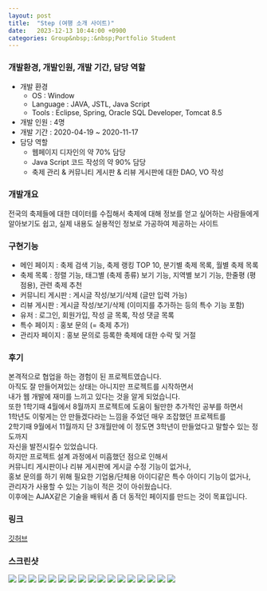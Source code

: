 ```yaml
---
layout: post
title:  "Step (여행 소개 사이트)"
date:   2023-12-13 10:44:00 +0900
categories: Group&nbsp;:&nbsp;Portfolio Student
---
```


### 개발환경, 개발인원, 개발 기간, 담당 역할

- 개발 환경
    - OS : Window
    - Language : JAVA, JSTL, Java Script
    - Tools : Eclipse, Spring, Oracle SQL Developer, Tomcat 8.5
- 개발 인원 : 4명
- 개발 기간 : 2020-04-19 ~ 2020-11-17
- 담당 역할
    - 웹페이지 디자인의 약 70% 담당
    - Java Script 코드 작성의 약 90% 담당
    - 축제 관리 & 커뮤니티 게시판 & 리뷰 게시판에 대한 DAO, VO 작성

### 개발개요

전국의 축제들에 대한 데이터를 수집해서 축제에 대해 정보를 얻고 싶어하는 사람들에게  
알아보기도 쉽고, 실제 내용도 실용적인 정보로 가공하여 제공하는 사이트

### 구현기능

- 메인 페이지 : 축제 검색 기능, 축제 랭킹 TOP 10, 분기별 축제 목록, 월별 축제 목록
- 축제 목록 : 정렬 기능, 태그별 (축제 종류) 보기 기능, 지역별 보기 기능, 한줄평 (평점용), 관련 축제 추천
- 커뮤니티 게시판 : 게시글 작성/보기/삭제 (글만 입력 가능)
- 리뷰 게시판 : 게시글 작성/보기/삭제 (이미지를 추가하는 등의 특수 기능 포함)
- 유저 : 로그인, 회원가입, 작성 글 목록, 작성 댓글 목록
- 특수 페이지 : 홍보 문의 (= 축제 추가)
- 관리자 페이지 : 홍보 문의로 등록한 축제에 대한 수락 및 거절

### 후기

본격적으로 협업을 하는 경험이 된 프로젝트였습니다.  
아직도 잘 만들어져있는 상태는 아니지만 프로젝트를 시작하면서  
내가 웹 개발에 재미를 느끼고 있다는 것을 알게 되었습니다.  
또한 1학기때 4월에서 8월까지 프로젝트에 도움이 될만한 추가적인 공부를 하면서  
1학년도 이렇게는 안 만들겠다라는 느낌을 주었던 매우 조잡했던 프로젝트를  
2학기때 9월에서 11월까지 단 3개월만에 이 정도면 3학년이 만들었다고 말할수 있는 정도까지  
자신을 발전시킬수 있었습니다.  
하지만 프로젝트 설계 과정에서 미흡했던 점으로 인해서  
커뮤니티 게시판이나 리뷰 게시판에 게시글 수정 기능이 없거나,  
홍보 문의를 하기 위해 필요한 기업용/단체용 아이디같은 특수 아이디 기능이 없거나,  
관리자가 사용할 수 있는 기능이 적은 것이 아쉬웠습니다.  
이후에는 AJAX같은 기술을 배워서 좀 더 동적인 페이지를 만드는 것이 목표입니다.

### 링크
[깃허브](https://github.com/sangwon0724/Step)

### 스크린샷

<img src="{{site.url}}{{site.baseurl}}{{site.portfolio_img_root}}/Student/Step/01.png"/>
<img src="{{site.url}}{{site.baseurl}}{{site.portfolio_img_root}}/Student/Step/02.png"/>
<img src="{{site.url}}{{site.baseurl}}{{site.portfolio_img_root}}/Student/Step/03.png"/>
<img src="{{site.url}}{{site.baseurl}}{{site.portfolio_img_root}}/Student/Step/04.png"/>
<img src="{{site.url}}{{site.baseurl}}{{site.portfolio_img_root}}/Student/Step/05.png"/>
<img src="{{site.url}}{{site.baseurl}}{{site.portfolio_img_root}}/Student/Step/06.png"/>
<img src="{{site.url}}{{site.baseurl}}{{site.portfolio_img_root}}/Student/Step/07.png"/>
<img src="{{site.url}}{{site.baseurl}}{{site.portfolio_img_root}}/Student/Step/08.png"/>
<img src="{{site.url}}{{site.baseurl}}{{site.portfolio_img_root}}/Student/Step/09.png"/>
<img src="{{site.url}}{{site.baseurl}}{{site.portfolio_img_root}}/Student/Step/10.png"/>
<img src="{{site.url}}{{site.baseurl}}{{site.portfolio_img_root}}/Student/Step/11.png"/>
<img src="{{site.url}}{{site.baseurl}}{{site.portfolio_img_root}}/Student/Step/12.png"/>
<img src="{{site.url}}{{site.baseurl}}{{site.portfolio_img_root}}/Student/Step/13.png"/>
<img src="{{site.url}}{{site.baseurl}}{{site.portfolio_img_root}}/Student/Step/14.png"/>
<img src="{{site.url}}{{site.baseurl}}{{site.portfolio_img_root}}/Student/Step/15.png"/>
<img src="{{site.url}}{{site.baseurl}}{{site.portfolio_img_root}}/Student/Step/16.png"/>
<img src="{{site.url}}{{site.baseurl}}{{site.portfolio_img_root}}/Student/Step/17.png"/>